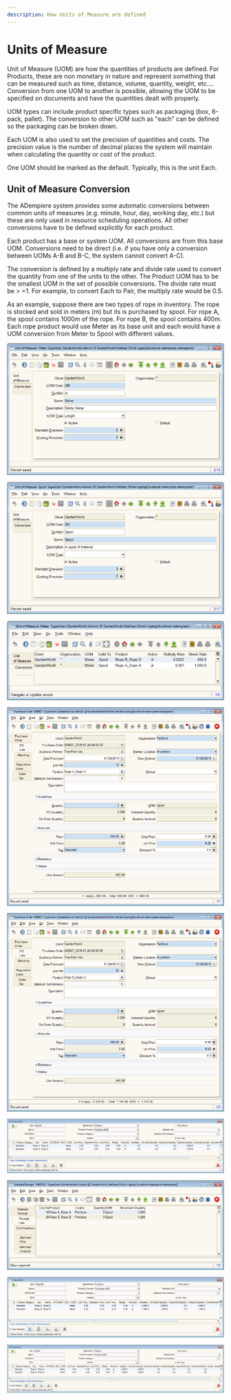 ```yaml
---
description: How Units of Measure are defined
---
```


# Units of Measure

Unit of Measure \(UOM\) are how the quantities of products are defined. For Products, these are non monetary in nature and represent something that can be measured such as time, distance, volume, quantity, weight, etc.... Conversion from one UOM to another is possible, allowing the UOM to be specified on documents and have the quantities dealt with properly.

UOM types can include product specific types such as packaging \(box, 6-pack, pallet\). The conversion to other UOM such as "each" can be defined so the packaging can be broken down.

Each UOM is also used to set the precision of quantities and costs. The precision value is the number of decimal places the system will maintain when calculating the quantity or cost of the product.

One UOM should be marked as the default. Typically, this is the unit Each.

## Unit of Measure Conversion

The ADempiere system provides some automatic conversions between common units of measures \(e.g. minute, hour, day, working day, etc.\) but these are only used in resource scheduling operations. All other conversions have to be defined explicitly for each product.

Each product has a base or system UOM. All conversions are from this base UOM. Conversions need to be direct \(i.e. if you have only a conversion between UOMs A-B and B-C, the system cannot convert A-C\).

The conversion is defined by a multiply rate and divide rate used to convert the quantity from one of the units to the other. The Product UOM has to be the smallest UOM in the set of possible conversions. The divide rate must be &gt; =1. For example, to convert Each to Pair, the multiply rate would be 0.5.

As an example, suppose there are two types of rope in inventory. The rope is stocked and sold in meters \(m\) but its is purchased by spool. For rope A, the spool contains 1000m of the rope. For rope B, the spool contains 400m. Each rope product would use Meter as its base unit and each would have a UOM conversion from Meter to Spool with different values.

![The Meter Unit of Measure](../../../.gitbook/assets/image%20%288%29.png)

![The Spool Unit of Measure](../../../.gitbook/assets/image%20%281%29.png)

![Conversions from Meter to Spool for the two Rope products](../../../.gitbook/assets/image%20%2814%29.png)

![Purchase Order Line for 3 Spools of Rope A](../../../.gitbook/assets/image%20%2811%29.png)

![Purchase Order Line for 3 Spools of Rope B](../../../.gitbook/assets/image%20%2818%29.png)

![Product Info for the Rope products showing Ordered Quantities in meters](../../../.gitbook/assets/image%20%2812%29.png)

![Material Receipt Lines showing receipt of spools. Not matched to order yet.](../../../.gitbook/assets/image%20%284%29.png)

![After the Material Receipt, On Hand quantity is shown in meters](../../../.gitbook/assets/image%20%2819%29.png)

![After the Matching of PO with the Receipt, the On Order quantity is now zero. ](../../../.gitbook/assets/image%20%283%29.png)

